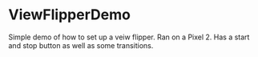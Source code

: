 # ViewFlipperDemo
Simple demo of how to set up a veiw flipper.
Ran on a Pixel 2. 
Has a start and stop button as well as some transitions. 
